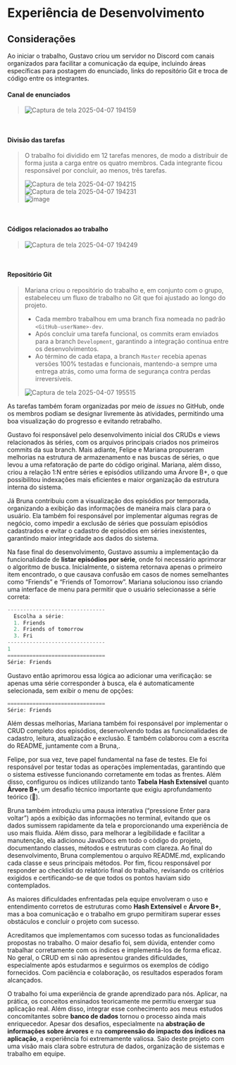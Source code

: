 # Experiência de Desenvolvimento

## Considerações

Ao iniciar o trabalho, Gustavo criou um servidor no Discord com canais organizados para facilitar a comunicação da equipe, incluindo áreas específicas para postagem do enunciado, links do repositório Git e troca de código entre os integrantes.

#### Canal de enunciados  
> ![Captura de tela 2025-04-07 194159](https://github.com/user-attachments/assets/b11e5db5-9bb3-44b4-bbdb-c3d38b1f8831)

<br>

#### Divisão das tarefas  
> O trabalho foi dividido em 12 tarefas menores, de modo a distribuir de forma justa a carga entre os quatro membros. Cada integrante ficou responsável por concluir, ao menos, três tarefas.  
> 
> ![Captura de tela 2025-04-07 194215](https://github.com/user-attachments/assets/af1841f4-d5e6-465f-b5f9-7a3e9ccee68f)  
> ![Captura de tela 2025-04-07 194231](https://github.com/user-attachments/assets/da631357-8599-4443-9fcf-5778f2a121ae)  
> ![image](https://github.com/user-attachments/assets/b0494323-e9c9-46d3-a940-73622f261b53)

<br>

#### Códigos relacionados ao trabalho  
> ![Captura de tela 2025-04-07 194249](https://github.com/user-attachments/assets/3fa77278-62af-4038-9ea7-b7899300d484)

<br>

#### Repositório Git  
> Mariana criou o repositório do trabalho e, em conjunto com o grupo, estabeleceu um fluxo de trabalho no Git que foi ajustado ao longo do projeto.  
> 
> - Cada membro trabalhou em uma branch fixa nomeada no padrão `<GitHub-userName>-dev`.  
> - Após concluir uma tarefa funcional, os commits eram enviados para a branch `Development`, garantindo a integração contínua entre os desenvolvimentos.  
> - Ao término de cada etapa, a branch `Master` recebia apenas versões 100% testadas e funcionais, mantendo-a sempre uma entrega atrás, como uma forma de segurança contra perdas irreversíveis.  
> 
> ![Captura de tela 2025-04-07 195515](https://github.com/user-attachments/assets/f14d898f-e67d-43a5-8271-a917f45fe40f)

As tarefas também foram organizadas por meio de *issues* no GitHub, onde os membros podiam se designar livremente às atividades, permitindo uma boa visualização do progresso e evitando retrabalho.

Gustavo foi responsável pelo desenvolvimento inicial dos CRUDs e views relacionados às séries, com os arquivos principais criados nos primeiros commits da sua branch. Mais adiante, Felipe e Mariana propuseram melhorias na estrutura de armazenamento e nas buscas de séries, o que levou a uma refatoração de parte do código original. Mariana, além disso, criou a relação 1:N entre séries e episódios utilizando uma Árvore B+, o que possibilitou indexações mais eficientes e maior organização da estrutura interna do sistema.

Já Bruna contribuiu com a visualização dos episódios por temporada, organizando a exibição das informações de maneira mais clara para o usuário. Ela também foi responsável por implementar algumas regras de negócio, como impedir a exclusão de séries que possuíam episódios cadastrados e evitar o cadastro de episódios em séries inexistentes, garantindo maior integridade aos dados do sistema. 

Na fase final do desenvolvimento, Gustavo assumiu a implementação da funcionalidade de **listar episódios por série**, onde foi necessário aprimorar o algoritmo de busca. Inicialmente, o sistema retornava apenas o primeiro item encontrado, o que causava confusão em casos de nomes semelhantes como “Friends” e “Friends of Tomorrow”. Mariana solucionou isso criando uma interface de menu para permitir que o usuário selecionasse a série correta:

```java
-------------------------------
  Escolha a série:
  1. Friends
  2. Friends of tomorrow
  3. Fri
-------------------------------
1
===============================
Série: Friends
```

Gustavo então aprimorou essa lógica ao adicionar uma verificação: se apenas uma série corresponder à busca, ela é automaticamente selecionada, sem exibir o menu de opções:

```java
===============================
Série: Friends
```

Além dessas melhorias, Mariana também foi responsável por implementar o CRUD completo dos episódios, desenvolvendo todas as funcionalidades de cadastro, leitura, atualização e exclusão. E também colaborou com a escrita do README, juntamente com a Bruna,.

Felipe, por sua vez, teve papel fundamental na fase de testes. Ele foi responsável por testar todas as operações implementadas, garantindo que o sistema estivesse funcionando corretamente em todas as frentes. Além disso, configurou os índices utilizando tanto **Tabela Hash Extensível** quanto **Árvore B+**, um desafio técnico importante que exigiu aprofundamento teórico (📌).

Bruna também introduziu uma pausa interativa (“pressione Enter para voltar”) após a exibição das informações no terminal, evitando que os dados sumissem rapidamente da tela e proporcionando uma experiência de uso mais fluida. Além disso, para melhorar a legibilidade e facilitar a manutenção, ela adicionou JavaDocs em todo o código do projeto, documentando classes, métodos e estruturas com clareza. Ao final do desenvolvimento, Bruna complementou o arquivo README.md, explicando cada classe e seus principais métodos. Por fim, ficou responsável por responder ao checklist do relatório final do trabalho, revisando os critérios exigidos e certificando-se de que todos os pontos haviam sido contemplados.

As maiores dificuldades enfrentadas pela equipe envolveram o uso e entendimento corretos de estruturas como **Hash Extensível** e **Árvore B+**, mas a boa comunicação e o trabalho em grupo permitiram superar esses obstáculos e concluir o projeto com sucesso.

Acreditamos que implementamos com sucesso todas as funcionalidades propostas no trabalho. O maior desafio foi, sem dúvida, entender como trabalhar corretamente com os índices e implementá-los de forma eficaz. No geral, o CRUD em si não apresentou grandes dificuldades, especialmente após estudarmos e seguirmos os exemplos de código fornecidos. Com paciência e colaboração, os resultados esperados foram alcançados.

O trabalho foi uma experiência de grande aprendizado para nós. Aplicar, na prática, os conceitos ensinados teoricamente me permitiu enxergar sua aplicação real. Além disso, integrar esse conhecimento aos meus estudos concomitantes sobre **banco de dados** tornou o processo ainda mais enriquecedor. Apesar dos desafios, especialmente na **abstração de informações sobre árvores** e na **compreensão do impacto dos índices na aplicação**, a experiência foi extremamente valiosa. Saio deste projeto com uma visão mais clara sobre estrutura de dados, organização de sistemas e trabalho em equipe.
